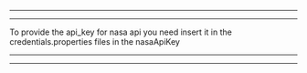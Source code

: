 *************************************************************************************************************
*************************************************************************************************************
To provide the api_key for nasa api you need insert it in the credentials.properties 
files in the nasaApiKey 
*************************************************************************************************************
*************************************************************************************************************